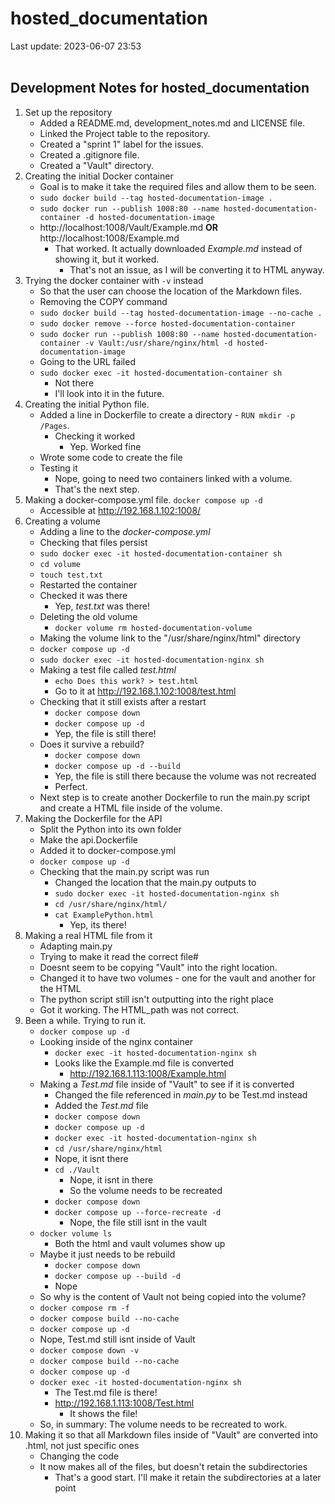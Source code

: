 # hosted_documentation

Last update: 2023-06-07 23:53
<br><br>

## Development Notes for hosted_documentation

1. Set up the repository
    - Added a README.md, development_notes.md and LICENSE file.
    - Linked the Project table to the repository.
    - Created a "sprint 1" label for the issues.
    - Created a .gitignore file.
    - Created a "Vault" directory.
2. Creating the initial Docker container
    - Goal is to make it take the required files and allow them to be seen.
    - ` sudo docker build --tag hosted-documentation-image . `
    - ` sudo docker run --publish 1008:80 --name hosted-documentation-container -d hosted-documentation-image `
    - http://localhost:1008/Vault/Example.md **OR** http://localhost:1008/Example.md
        - That worked. It actually downloaded *Example.md* instead of showing it, but it worked.
            - That's not an issue, as I will be converting it to HTML anyway.
3. Trying the docker container with ` -v ` instead
    - So that the user can choose the location of the Markdown files.
    - Removing the COPY command
    - ` sudo docker build --tag hosted-documentation-image --no-cache . `
    - ` sudo docker remove --force hosted-documentation-container `
    - ` sudo docker run --publish 1008:80 --name hosted-documentation-container -v Vault:/usr/share/nginx/html -d hosted-documentation-image `
    - Going to the URL failed
    - ` sudo docker exec -it hosted-documentation-container sh `
        - Not there
        - I'll look into it in the future.
4. Creating the initial Python file.
    - Added a line in Dockerfile to create a directory - ` RUN mkdir -p /Pages `.
        - Checking it worked
            - Yep. Worked fine
    - Wrote some code to create the file
    - Testing it
        - Nope, going to need two containers linked with a volume.
        - That's the next step.
5. Making a docker-compose.yml file.
    ` docker compose up -d `
    - Accessible at http://192.168.1.102:1008/
6. Creating a volume
    - Adding a line to the *docker-compose.yml*
    - Checking that files persist
    - ` sudo docker exec -it hosted-documentation-container sh `
    - ` cd volume `
    - ` touch test.txt `
    - Restarted the container
    - Checked it was there
        - Yep, *test.txt* was there!
    - Deleting the old volume
        - ` docker volume rm hosted-documentation-volume `
    - Making the volume link to the "/usr/share/nginx/html" directory
    - ` docker compose up -d `
    - ` sudo docker exec -it hosted-documentation-nginx sh `
    - Making a test file called *test.html*
        - ` echo Does this work? > test.html `
        - Go to it at http://192.168.1.102:1008/test.html
    - Checking that it still exists after a restart
        - ` docker compose down `
        - ` docker compose up -d `
        - Yep, the file is still there!
    - Does it survive a rebuild?
        - ` docker compose down `
        - ` docker compose up -d --build `
        - Yep, the file is still there because the volume was not recreated
        - Perfect.
    - Next step is to create another Dockerfile to run the main.py script and create a HTML file inside of the volume.
7. Making the Dockerfile for the API
    - Split the Python into its own folder
    - Make the api.Dockerfile
    - Added it to docker-compose.yml
    - ` docker compose up -d `
    - Checking that the main.py script was run
        - Changed the location that the main.py outputs to
        - ` sudo docker exec -it hosted-documentation-nginx sh `
        - ` cd /usr/share/nginx/html/ `
        - ` cat ExamplePython.html `
            - Yep, its there!
8. Making a real HTML file from it
    - Adapting main.py
    - Trying to make it read the correct file#
    - Doesnt seem to be copying "Vault" into the right location.
    - Changed it to have two volumes - one for the vault and another for the HTML
    - The python script still isn't outputting into the right place
    - Got it working. The HTML_path was not correct.
9. Been a while. Trying to run it.
    - ` docker compose up -d `
    - Looking inside of the nginx container
        - ` docker exec -it hosted-documentation-nginx sh `
        - Looks like the Example.md file is converted
            - http://192.168.1.113:1008/Example.html
    - Making a *Test.md* file inside of "Vault" to see if it is converted
        - Changed the file referenced in *main.py* to be Test.md instead
        - Added the *Test.md* file
        - ` docker compose down `
        - ` docker compose up -d `
        - ` docker exec -it hosted-documentation-nginx sh `
        - ` cd /usr/share/nginx/html `
        - Nope, it isnt there
        - ` cd ./Vault `
            - Nope, it isnt in there
            - So the volume needs to be recreated
        - ` docker compose down `
        - ` docker compose up --force-recreate -d `
            - Nope, the file still isnt in the vault
    - ` docker volume ls `
        - Both the html and vault volumes show up
    - Maybe it just needs to be rebuild
        - ` docker compose down `
        - ` docker compose up --build -d `
        - Nope
    - So why is the content of Vault not being copied into the volume?
    - ` docker compose rm -f `
    - ` docker compose build --no-cache `
    - ` docker compose up -d `
    - Nope, Test.md still isnt inside of Vault
    - ` docker compose down -v `
    - ` docker compose build --no-cache `
    - ` docker compose up -d `
    - ` docker exec -it hosted-documentation-nginx sh `
        - The Test.md file is there!
        - http://192.168.1.113:1008/Test.html
            - It shows the file!
    - So, in summary: The volume needs to be recreated to work.
10. Making it so that all Markdown files inside of "Vault" are converted into .html, not just specific ones
    - Changing the code
    - It now makes all of the files, but doesn't retain the subdirectories
        - That's a good start. I'll make it retain the subdirectories at a later point

